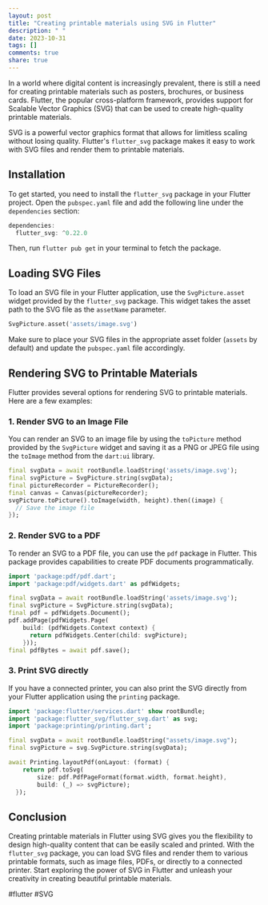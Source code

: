 ```yaml
---
layout: post
title: "Creating printable materials using SVG in Flutter"
description: " "
date: 2023-10-31
tags: []
comments: true
share: true
---
```


In a world where digital content is increasingly prevalent, there is still a need for creating printable materials such as posters, brochures, or business cards. Flutter, the popular cross-platform framework, provides support for Scalable Vector Graphics (SVG) that can be used to create high-quality printable materials.

SVG is a powerful vector graphics format that allows for limitless scaling without losing quality. Flutter's `flutter_svg` package makes it easy to work with SVG files and render them to printable materials.

## Installation

To get started, you need to install the `flutter_svg` package in your Flutter project. Open the `pubspec.yaml` file and add the following line under the `dependencies` section:

```dart
dependencies:
  flutter_svg: ^0.22.0
```

Then, run `flutter pub get` in your terminal to fetch the package.

## Loading SVG Files

To load an SVG file in your Flutter application, use the `SvgPicture.asset` widget provided by the `flutter_svg` package. This widget takes the asset path to the SVG file as the `assetName` parameter.

```dart
SvgPicture.asset('assets/image.svg')
```

Make sure to place your SVG files in the appropriate asset folder (`assets` by default) and update the `pubspec.yaml` file accordingly.

## Rendering SVG to Printable Materials

Flutter provides several options for rendering SVG to printable materials. Here are a few examples:

### 1. Render SVG to an Image File

You can render an SVG to an image file by using the `toPicture` method provided by the `SvgPicture` widget and saving it as a PNG or JPEG file using the `toImage` method from the `dart:ui` library.

```dart
final svgData = await rootBundle.loadString('assets/image.svg');
final svgPicture = SvgPicture.string(svgData);
final pictureRecorder = PictureRecorder();
final canvas = Canvas(pictureRecorder);
svgPicture.toPicture().toImage(width, height).then((image) {
  // Save the image file
});
```

### 2. Render SVG to a PDF

To render an SVG to a PDF file, you can use the `pdf` package in Flutter. This package provides capabilities to create PDF documents programmatically.

```dart
import 'package:pdf/pdf.dart';
import 'package:pdf/widgets.dart' as pdfWidgets;

final svgData = await rootBundle.loadString('assets/image.svg');
final svgPicture = SvgPicture.string(svgData);
final pdf = pdfWidgets.Document();
pdf.addPage(pdfWidgets.Page(
    build: (pdfWidgets.Context context) {
      return pdfWidgets.Center(child: svgPicture);
    }));
final pdfBytes = await pdf.save();
```

### 3. Print SVG directly

If you have a connected printer, you can also print the SVG directly from your Flutter application using the `printing` package.

```dart
import 'package:flutter/services.dart' show rootBundle;
import 'package:flutter_svg/flutter_svg.dart' as svg;
import 'package:printing/printing.dart';

final svgData = await rootBundle.loadString("assets/image.svg");
final svgPicture = svg.SvgPicture.string(svgData);

await Printing.layoutPdf(onLayout: (format) {
    return pdf.toSvg(
        size: pdf.PdfPageFormat(format.width, format.height),
        build: (_) => svgPicture);
  });
```

## Conclusion

Creating printable materials in Flutter using SVG gives you the flexibility to design high-quality content that can be easily scaled and printed. With the `flutter_svg` package, you can load SVG files and render them to various printable formats, such as image files, PDFs, or directly to a connected printer. Start exploring the power of SVG in Flutter and unleash your creativity in creating beautiful printable materials.

\#flutter #SVG